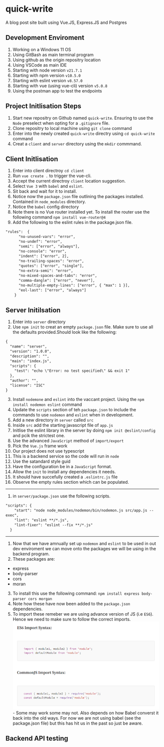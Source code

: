 # quick-write
A blog post site built using Vue.JS, Express.JS and Postgres

## Development Enviroment

1. Working on a Windows 11 OS
2. Using GitBash as main terminal program
3. Using github as the origin repositry location
4. Using VSCode as main IDE
5. Starting with node version `v21.7.1`
6. Starting with npm version `v10.5.0`
7. Starting with eslint version `v8.57.0`
8. Starting with vue (using vue-cli) version `v5.0.8`
9. Using the postman app to test the endpoints


## Project Initlisation Steps

1. Start new repositry on Github named `quick-write`. Ensuring to use the `Node` preselect when opting for a `.gitignore` file.
2. Clone repositry to local machine using `git clone` command
3. Enter into the newly created `quick-write` directry using `cd quick-write` command
4. Creat a `client` and `server` directory using the `mkdir` commmand.

## Client Initlisation
1. Enter into client directroy `cd client`
2. Run `vue create .` to trigger the vue-cli.
3. Accept the current directroy `client` location suggestion.
3. Select `Vue 3` with `babel` and `eslint`.
4. Sit back and wait for it to install.
5. Notice now the `package.json` file outlining the packages installed. Contained in `node_modules` directory.
7. Notice the `babel` config directory
8. Note there is no Vue router installed yet. To install the router use the following command `npm install vue-router@4`
9. Add the following to the eslint rules in the package.json file.
```    
"rules":  {
      "no-unused-vars": "error",
      "no-undef": "error",
      "semi": ["error", "always"],
      "no-console": "error",
      "indent": ["error", 2],
      "no-trailing-spaces": "error",
      "quotes": ["error", "single"],
      "no-extra-semi": "error",
      "no-mixed-spaces-and-tabs": "error",
      "comma-dangle": ["error", "never"],
      "no-multiple-empty-lines": ["error", { "max": 1 }],
      "eol-last": ["error", "always"]
    }
```

## Server Initilsation
1. Enter into `server` directory
2. Use `npm init` to creat an empty `package.json` file. Make sure to use all the defaults provided.Should look like the following:
```
{
  "name": "server",
  "version": "1.0.0",
  "description": "",
  "main": "index.js",
  "scripts": {
    "test": "echo \"Error: no test specified\" && exit 1"
  },
  "author": "",
  "license": "ISC"
}
```
3. Install `nodemone` and `eslint`  into the vaccant project. Using the `npm install nodemon eslint` command
4. Update the `scripts` section of teh `package.json` to include the commands to use `nodemon` and `eslint` when in development.
5. Add a new directory in `server` called `src`
6. Inside `src` add the starting javascript file of `app.js`
7. Initlise the eslint library  in the server by doing `npm init @eslint/config` and pcik the strictest one.
8. Use the advanced `JavaScript` method of `import/export`
9. Pick the `Vue.js` frame work
10. Our project does not use typescript
11. This is a backend service so the code will run in `node`
12. Use the satandard style guid
13. Have the configuration be in a `JavaScript` format.
14. Allow the `init` to install any dependencies it needs.
15. It should have succefully created a `.eslintrc.js` file
16. Observe the empty rules section which can be populated.
---
1. in `server/package.json` use the following scripts.
```
"scripts": {
    "start": "node node_modules/nodemon/bin/nodemon.js src/app.js --exec",
    "lint": "eslint **/*.js",
    "lint-fixer": "eslint --fix **/*.js"
  }
```
---
1. Now that we have amnually set up `nodemon` and `eslint` to be used in out dev enviroment we can move onto the packages we will be using in the backend program.
2. These packages are: 
* express
* body-parser
* cors
* moran 
3. To install this use the following command: `npm install express body-parser cors morgan`
4. Note how these have now been added to the `package.json` dependencies.
5. To import these remeber we are using advance version of JS (i.e `ES6`). Hence we need to make sure to follow the correct imports.
![alt text](image.png) - Some may work some may not. Also depends on how Babel converst it back into the old ways. For now we are not using babel (see the package.json file) but this has hit us in the past so just be aware.

## Backend API testing